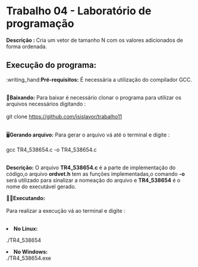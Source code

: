 <h1>Trabalho 04 - Laboratório de programação</h1> 
<p><b>Descrição : </b> Cria um vetor de tamanho N com os valores adicionados de forma ordenada.</p> 

<h2>Execução do programa: </h2>
:writing_hand:<b>Pré-requisitos:</b> É necessária a utilização do compilador GCC.<br></br>

:floppy_disk:<b>Baixando:</b> Para baixar é necessário clonar o programa para utilizar os arquivos necessários digitando : <br></br>
git clone https://github.com/isislavor/trabalho11
<br></br>

:desktop_computer:<b>Gerando arquivo:</b> Para gerar o arquivo vá até o terminal  e digite :<br></br>
gcc TR4_538654.c -o TR4_538654.c  <br></br>

<p><b>Descrição:</b> O arquivo <b>TR4_538654.c</b> é a parte de implementação do código,o arquivo <b>ordvet.h</b> tem as funções implementadas,o comando <b>-o</b> será utilizado para sinalizar a nomeação do arquivo e <b>TR4_538654</b> é o nome do executável gerado.</p>

:woman_technologist:<b>Executando:</b> <br></br>
Para realizar a execução vá ao terminal e digite : <br></br>
<li><b>No Linux:</b></li> 
<p>./TR4_538654</p>
<li><b>No Windows:</b></li> 
./TR4_538654.exe <br></br>
